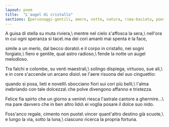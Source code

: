 ```yaml
---
layout: poem
title:  "L'augel di cristallo"
sections: [personaggi-gentili, amore, notte, natura, rima-baciata, poesie, italiano]
---
```


A guisa di stella su muta riviera,\\
mentre nel cielo s'affosca la sera,\\
nell'ora in cui ogni speranza si tace\\
ma dei cori amanti mai spenta è la face,

simile a un merlo, dal becco dorato\\
e il corpo in cristallo, nei sogni forgiato,\\
fiero e gentile, qual astro radioso,\\
fende la notte un augel melodioso.

Tra falchi e colombe, su venti maestrali,\\
solingo dispiega, virtuoso, sue ali,\\
e in core s'accende un arcano disio\\
se l'aere risuona del suo cinguettio:

quando si posa, lieti e novelli\\
sbocciano fiori sui cori più belli,\\
l'alma inebriando con tale dolcezza\\
che polve divengono affanno e tristezza.

Felice fia spirto che un giorno a venire\\
riesca l'astrale cantore a ghermire...\\
ma pare davvero che in ben altro lido\\
ei voglia posare il dolce suo nido.

Foss'anco regale, cimento non puote\\
vincer quant'altro destino già scuote,\\
e lungo la via, sotto la luna,\\
ciascuno ricerca la propria fortuna.
